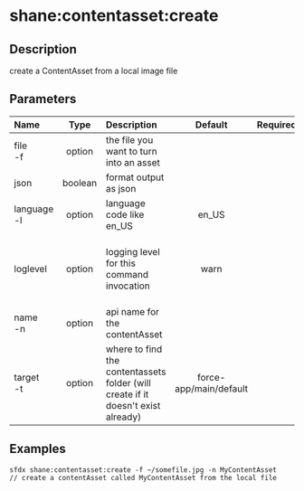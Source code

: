 <!-- This file has been generated with command 'sfdx hardis:doc:plugin:generate'. Please do not update it manually or it may be overwritten -->
# shane:contentasset:create

## Description

create a ContentAsset from a local image file

## Parameters

|Name|Type|Description|Default|Required|Options|
|:---|:--:|:----------|:-----:|:------:|:-----:|
|file<br/>-f|option|the file you want to turn into an asset||||
|json|boolean|format output as json||||
|language<br/>-l|option|language code like en_US|en_US|||
|loglevel|option|logging level for this command invocation|warn||trace<br/>debug<br/>info<br/>warn<br/>error<br/>fatal|
|name<br/>-n|option|api name for the contentAsset||||
|target<br/>-t|option|where to find the contentassets folder (will create if it doesn't exist already)|force-app/main/default|||

## Examples

```shell
sfdx shane:contentasset:create -f ~/somefile.jpg -n MyContentAsset
// create a contentAsset called MyContentAsset from the local file

```


